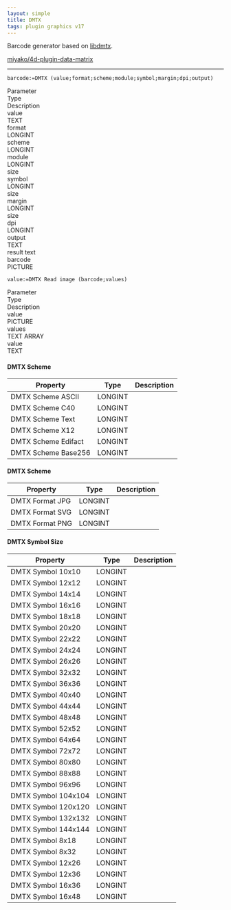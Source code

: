 ```yaml
---
layout: simple
title: DMTX
tags: plugin graphics v17
---
```


Barcode generator based on [libdmtx](https://github.com/dmtx/libdmtx).

<!--more-->

[miyako/4d-plugin-data-matrix](https://github.com/miyako/4d-plugin-data-matrix)

---

```
barcode:=DMTX (value;format;scheme;module;symbol;margin;dpi;output)
```

<div class="grid">
  <div class="syntax-th cell cell--2">Parameter</div>
  <div class="syntax-th cell cell--2">Type</div>
  <div class="syntax-th cell cell--8">Description</div>
  <div class="syntax-td cell cell--2">value</div>
  <div class="syntax-td cell cell--2">TEXT</div>
  <div class="syntax-td cell cell--8"></div>  
  <div class="syntax-td cell cell--2">format</div>
  <div class="syntax-td cell cell--2">LONGINT</div>
  <div class="syntax-td cell cell--8"></div>  
  <div class="syntax-td cell cell--2">scheme</div>
  <div class="syntax-td cell cell--2">LONGINT</div>
  <div class="syntax-td cell cell--8"></div>  
  <div class="syntax-td cell cell--2">module</div>
  <div class="syntax-td cell cell--2">LONGINT</div>
  <div class="syntax-td cell cell--8">size</div>  
  <div class="syntax-td cell cell--2">symbol</div>
  <div class="syntax-td cell cell--2">LONGINT</div>
  <div class="syntax-td cell cell--8">size</div>    
  <div class="syntax-td cell cell--2">margin</div>
  <div class="syntax-td cell cell--2">LONGINT</div>
  <div class="syntax-td cell cell--8">size</div>   
  <div class="syntax-td cell cell--2">dpi</div>
  <div class="syntax-td cell cell--2">LONGINT</div>
  <div class="syntax-td cell cell--8"></div>
  <div class="syntax-td cell cell--2">output</div>
  <div class="syntax-td cell cell--2">TEXT</div>
  <div class="syntax-td cell cell--8">result text</div> 
  <div class="syntax-td cell cell--2">barcode</div>
  <div class="syntax-td cell cell--2">PICTURE</div>
  <div class="syntax-td cell cell--8"></div>  
</div>

```
value:=DMTX Read image (barcode;values)
```

<div class="grid">
  <div class="syntax-th cell cell--2">Parameter</div>
  <div class="syntax-th cell cell--2">Type</div>
  <div class="syntax-th cell cell--8">Description</div>
  <div class="syntax-td cell cell--2">value</div>
  <div class="syntax-td cell cell--2">PICTURE</div>
  <div class="syntax-td cell cell--8"></div>  
  <div class="syntax-td cell cell--2">values</div>
  <div class="syntax-td cell cell--2">TEXT ARRAY</div>
  <div class="syntax-td cell cell--8"></div>  
  <div class="syntax-td cell cell--2">value</div>
  <div class="syntax-td cell cell--2">TEXT</div>
  <div class="syntax-td cell cell--8"></div>    
</div>

#### DMTX Scheme

Property|Type|Description
------------|------|----
DMTX Scheme ASCII|LONGINT|
DMTX Scheme C40|LONGINT|
DMTX Scheme Text|LONGINT|
DMTX Scheme X12|LONGINT|
DMTX Scheme Edifact|LONGINT|
DMTX Scheme Base256|LONGINT|

#### DMTX Scheme

Property|Type|Description
------------|------|----
DMTX Format JPG|LONGINT|
DMTX Format SVG|LONGINT|
DMTX Format PNG|LONGINT|

#### DMTX Symbol Size

Property|Type|Description
------------|------|----
DMTX Symbol 10x10|LONGINT|
DMTX Symbol 12x12|LONGINT|
DMTX Symbol 14x14|LONGINT|
DMTX Symbol 16x16|LONGINT|
DMTX Symbol 18x18|LONGINT|
DMTX Symbol 20x20|LONGINT|
DMTX Symbol 22x22|LONGINT|
DMTX Symbol 24x24|LONGINT|
DMTX Symbol 26x26|LONGINT|
DMTX Symbol 32x32|LONGINT|
DMTX Symbol 36x36|LONGINT|
DMTX Symbol 40x40|LONGINT|
DMTX Symbol 44x44|LONGINT|
DMTX Symbol 48x48|LONGINT|
DMTX Symbol 52x52|LONGINT|
DMTX Symbol 64x64|LONGINT|
DMTX Symbol 72x72|LONGINT|
DMTX Symbol 80x80|LONGINT|
DMTX Symbol 88x88|LONGINT|
DMTX Symbol 96x96|LONGINT|
DMTX Symbol 104x104|LONGINT|
DMTX Symbol 120x120|LONGINT|
DMTX Symbol 132x132|LONGINT|
DMTX Symbol 144x144|LONGINT|
DMTX Symbol 8x18|LONGINT|
DMTX Symbol 8x32|LONGINT|
DMTX Symbol 12x26|LONGINT|
DMTX Symbol 12x36|LONGINT|
DMTX Symbol 16x36|LONGINT|
DMTX Symbol 16x48|LONGINT|
